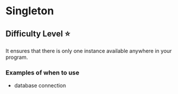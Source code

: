 # Singleton

## Difficulty Level ⭐️

It ensures that there is only one instance available anywhere in your program. 

### Examples of when to use
- database connection
